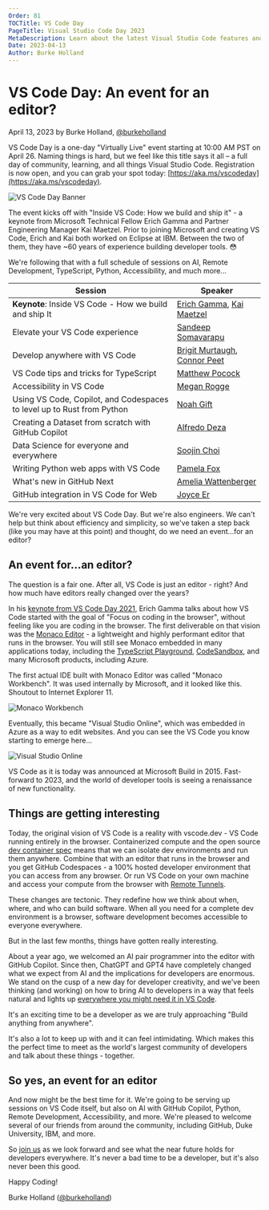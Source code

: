 ```yaml
---
Order: 81
TOCTitle: VS Code Day
PageTitle: Visual Studio Code Day 2023
MetaDescription: Learn about the latest Visual Studio Code features and extensions during VS Code Day 2023 on April 26, 2023
Date: 2023-04-13
Author: Burke Holland
---
```


# VS Code Day: An event for an editor?

April 13, 2023 by Burke Holland, [@burkeholland](https://twitter.com/burkeholland)

VS Code Day is a one-day "Virtually Live" event starting at 10:00 AM PST on April 26. Naming things is hard, but we feel like this title says it all – a full day of community, learning, and all things Visual Studio Code. Registration is now open, and you can grab your spot today: [https://aka.ms/vscodeday](https://aka.ms/vscodeday).

![VS Code Day Banner](vscodeday-header.png)

The event kicks off with "Inside VS Code: How we build and ship it" - a keynote from Microsoft Technical Fellow Erich Gamma and Partner Engineering Manager Kai Maetzel. Prior to joining Microsoft and creating VS Code, Erich and Kai both worked on Eclipse at IBM. Between the two of them, they have ~60 years of experience building developer tools. 😳

We're following that with a full schedule of sessions on AI, Remote Development, TypeScript, Python, Accessibility, and much more...

| Session  | Speaker   |
|-------------- | -------------- |
| **Keynote**: Inside VS Code - How we build and ship It   | [Erich Gamma](https://en.wikipedia.org/wiki/Erich_Gamma), [Kai Maetzel](https://www.linkedin.com/in/kai-maetzel-88ba9857)    |
| Elevate your VS Code experience   | [Sandeep Somavarapu](https://twitter.com/sandy081)    |
| Develop anywhere with VS Code   | [Brigit Murtaugh](https://twitter.com/BrigitMurtaugh), [Connor Peet](https://twitter.com/ConnorPeet)    |
| VS Code tips and tricks for TypeScript   | [Matthew Pocock](https://twitter.com/mattpocockuk)    |
| Accessibility in VS Code   | [Megan Rogge](https://twitter.com/MeganRogge_)    |
| Using VS Code, Copilot, and Codespaces to level up to Rust from Python   | [Noah Gift](https://ene.duke.edu/faculty/noah-gift)    |
| Creating a Dataset from scratch with GitHub Copilot   | [Alfredo Deza](https://twitter.com/alfredodeza)    |
| Data Science for everyone and everywhere | [Soojin Choi](https://www.linkedin.com/in/soojinmin)    |
| Writing Python web apps with VS Code | [Pamela Fox](https://twitter.com/pamelafox)    |
| What's new in GitHub Next | [Amelia Wattenberger](https://twitter.com/Wattenberger)    |
| GitHub integration in VS Code for Web | [Joyce Er](https://www.joyceer.com/)   |

We're very excited about VS Code Day. But we're also engineers. We can't help but think about efficiency and simplicity, so we've taken a step back (like you may have at this point) and thought, do we need an event...for an editor?

## An event for...an editor?

The question is a fair one. After all, VS Code is just an editor - right? And how much have editors really changed over the years?

In his [keynote from VS Code Day 2021](https://www.youtube.com/watch?v=hilznKQij7A&ab_channel=VisualStudioCode), Erich Gamma talks about how VS Code started with the goal of "Focus on coding in the browser", without feeling like you are coding in the browser. The first deliverable on that vision was the [Monaco Editor](https://microsoft.github.io/monaco-editor/) - a lightweight and highly performant editor that runs in the browser. You will still see Monaco embedded in many applications today, including the [TypeScript Playground](https://www.typescriptlang.org/play), [CodeSandbox](https://codesandbox.io/), and many Microsoft products, including Azure.

The first actual IDE built with Monaco Editor was called "Monaco Workbench". It was used internally by Microsoft, and it looked like this. Shoutout to Internet Explorer 11.

![Monaco Workbench](monaco-workbench.png)

Eventually, this became "Visual Studio Online", which was embedded in Azure as a way to edit websites. And you can see the VS Code you know starting to emerge here...

![Visual Studio Online](visual-studio-online.png)

VS Code as it is today was announced at Microsoft Build in 2015. Fast-forward to 2023, and the world of developer tools is seeing a renaissance of new functionality.

## Things are getting interesting

Today, the original vision of VS Code is a reality with vscode.dev - VS Code running entirely in the browser. Containerized compute and the open source [dev container spec](https://containers.dev/) means that we can isolate dev environments and run them anywhere. Combine that with an editor that runs in the browser and you get GitHub Codespaces - a 100% hosted developer environment that you can access from any browser. Or run VS Code on your own machine and access your compute from the browser with [Remote Tunnels](https://code.visualstudio.com/docs/remote/tunnels).

These changes are tectonic. They redefine how we think about when, where, and who can build software. When all you need for a complete dev environment is a browser, software development becomes accessible to everyone everywhere.

But in the last few months, things have gotten really interesting.

About a year ago, we welcomed an AI pair programmer into the editor with GitHub Copilot. Since then, ChatGPT and GPT4 have completely changed what we expect from AI and the implications for developers are enormous. We stand on the cusp of a new day for developer creativity, and we've been thinking (and working) on how to bring AI to developers in a way that feels natural and lights up [everywhere you might need it in VS Code](https://code.visualstudio.com/blogs/2023/03/30/vscode-copilot).

It's an exciting time to be a developer as we are truly approaching "Build anything from anywhere".

It's also a lot to keep up with and it can feel intimidating. Which makes this the perfect time to meet as the world's largest community of developers and talk about these things - together.

## So yes, an event for an editor

And now might be the best time for it. We're going to be serving up sessions on VS Code itself, but also on AI with GitHub Copilot, Python, Remote Development, Accessibility, and more. We're pleased to welcome several of our friends from around the community, including GitHub, Duke University, IBM, and more.

So [join us](https://aka.ms/vscodeday) as we look forward and see what the near future holds for developers everywhere. It's never a bad time to be a developer, but it's also never been this good.

Happy Coding!

Burke Holland ([@burkeholland](https://twitter.com/burkeholland))

